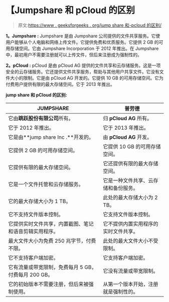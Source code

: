 # 【Jumpshare 和 pCloud 的区别

> 原文:[https://www . geeksforgeeks . org/jump share 和-pcloud 的区别/](https://www.geeksforgeeks.org/difference-between-jumpshare-and-pcloud/)

**1。Jumpshare :**
Jumpshare 是由 Jumpshare 公司提供的文件共享服务。它使用户能够从个人电脑和网络上传文件。它提供免费和优质服务。它提供 2 GB 的可用存储空间。它由 Jumpshare Incorporation 于 2012 年推出。在 Jumpshare 中，最初用户不需要注册就可以上传文件，但后来注册成为强制性的。

**2。pCloud :**
pCloud 是由 pCloud AG 提供的文件共享和云存储服务。这是一项安全的云存储服务。它还提供文件共享服务，帮助与其他用户共享文件。它没有文件大小的限制。它是由 pCloud AG 开发的。它提供 10 GB 的可用存储空间。它为付费用户提供有限的最大存储空间。它于 2013 年推出。

**jump share 和 pCloud 的区别:**

<center>

| JUMPSHARE | 普劳德 |
| --- | --- |
| 它由**跳跃股份有限公司**所有。 | 归 **pCloud AG** 所有。 |
| 它于 2012 年推出。 | 它于 2013 年推出。 |
| 它是由**jump share Inc .**开发的。 | 由 **pCloud AG** 开发。 |
| 它提供 2 GB 的可用存储空间。 | 它提供 10 GB 的可用存储空间。 |
| 它提供有限的最大存储空间。 | 它还提供有限的最大存储空间。 |
| 它是一个文件托管和云存储服务。 | 它是一种文件共享、云存储和备份服务。 |
| 它的最大存储大小为 1 TB。 | 此处的最大存储大小为 2 TB。 |
| 它不支持文件版本控制。 | 它支持文件版本控制。 |
| 它提供实时文件共享，内置截图、笔记和语音剪辑实用程序。 | 它不提供内置实用程序的实时文件共享。 |
| 最大文件大小为免费 250 兆字节，付费不限。 | 此处的最大文件大小不受限制。 |
| 它不支持客户端加密。 | 它支持客户端加密。 |
| 它有流量或带宽限制，免费每月 5 GB，付费每月 200 GB。 | 它没有流量或带宽限制。 |
| 它的初始版本不需要注册，但后来被强制使用。 | 从第一个版本开始，注册就是强制性的。 |

</center>